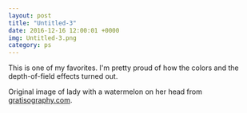 ```yaml
---
layout: post
title: "Untitled-3"
date: 2016-12-16 12:00:01 +0000
img: Untitled-3.png
category: ps
---
```


This is one of my favorites. I'm pretty proud of how the colors and the depth-of-field effects turned out.

Original image of lady with a watermelon on her head from [gratisography.com](https://gratisography.com/).